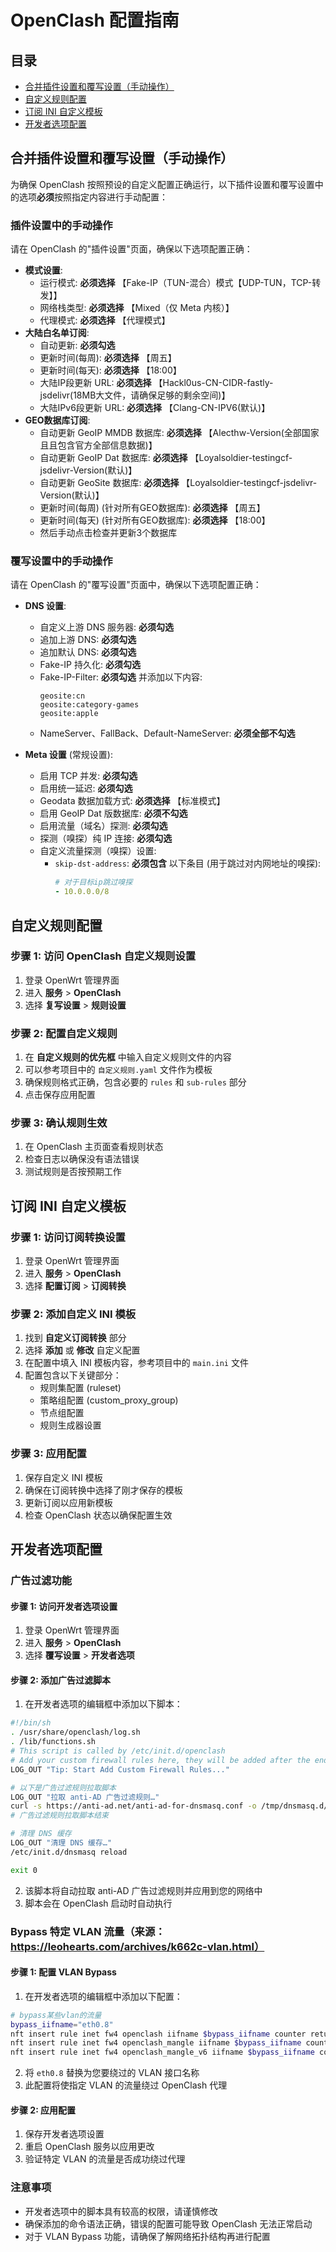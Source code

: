 # OpenClash 配置指南

## 目录
- [合并插件设置和覆写设置（手动操作）](#合并插件设置和覆写设置手动操作)
- [自定义规则配置](#自定义规则配置)
- [订阅 INI 自定义模板](#订阅-ini-自定义模板)
- [开发者选项配置](#开发者选项配置)

## 合并插件设置和覆写设置（手动操作）

为确保 OpenClash 按照预设的自定义配置正确运行，以下插件设置和覆写设置中的选项**必须**按照指定内容进行手动配置：

### 插件设置中的手动操作

请在 OpenClash 的"插件设置"页面，确保以下选项配置正确：

*   **模式设置**:
    *   运行模式: **必须选择** 【Fake-IP（TUN-混合）模式【UDP-TUN，TCP-转发】】
    *   网络栈类型: **必须选择** 【Mixed（仅 Meta 内核）】
    *   代理模式: **必须选择** 【代理模式】
*   **大陆白名单订阅**:
    *   自动更新: **必须勾选**
    *   更新时间(每周): **必须选择** 【周五】
    *   更新时间(每天): **必须选择** 【18:00】
    *   大陆IP段更新 URL: **必须选择** 【Hackl0us-CN-CIDR-fastly-jsdelivr(18MB大文件，请确保足够的剩余空间)】
    *   大陆IPv6段更新 URL: **必须选择** 【Clang-CN-IPV6(默认)】
*   **GEO数据库订阅**:
    *   自动更新 GeoIP MMDB 数据库: **必须选择** 【Alecthw-Version(全部国家且且包含官方全部信息数据)】
    *   自动更新 GeoIP Dat 数据库: **必须选择** 【Loyalsoldier-testingcf-jsdelivr-Version(默认)】
    *   自动更新 GeoSite 数据库: **必须选择** 【Loyalsoldier-testingcf-jsdelivr-Version(默认)】
    *   更新时间(每周) (针对所有GEO数据库): **必须选择** 【周五】
    *   更新时间(每天) (针对所有GEO数据库): **必须选择** 【18:00】
    *   然后手动点击检查并更新3个数据库

### 覆写设置中的手动操作

请在 OpenClash 的"覆写设置"页面中，确保以下选项配置正确：

*   **DNS 设置**:
    *   自定义上游 DNS 服务器: **必须勾选**
    *   追加上游 DNS: **必须勾选**
    *   追加默认 DNS: **必须勾选**
    *   Fake-IP 持久化: **必须勾选**
    *   Fake-IP-Filter: **必须勾选** 并添加以下内容:
        ```
        geosite:cn
        geosite:category-games
        geosite:apple
        ```
    *   NameServer、FallBack、Default-NameServer: **必须全部不勾选**

*   **Meta 设置** (常规设置):
    *   启用 TCP 并发: **必须勾选**
    *   启用统一延迟: **必须勾选**
    *   Geodata 数据加载方式: **必须选择** 【标准模式】
    *   启用 GeoIP Dat 版数据库: **必须不勾选**
    *   启用流量（域名）探测: **必须勾选**
    *   探测（嗅探）纯 IP 连接: **必须勾选**
    *   自定义流量探测（嗅探）设置:
        *   `skip-dst-address`: **必须包含** 以下条目 (用于跳过对内网地址的嗅探):
            ```yaml
            # 对于目标ip跳过嗅探
            - 10.0.0.0/8
            ```

## 自定义规则配置

### 步骤 1: 访问 OpenClash 自定义规则设置
1. 登录 OpenWrt 管理界面
2. 进入 **服务** > **OpenClash** 
3. 选择 **复写设置** > **规则设置**

### 步骤 2: 配置自定义规则
1. 在 **自定义规则的优先框** 中输入自定义规则文件的内容
2. 可以参考项目中的 `自定义规则.yaml` 文件作为模板
3. 确保规则格式正确，包含必要的 `rules` 和 `sub-rules` 部分
4. 点击保存应用配置

### 步骤 3: 确认规则生效
1. 在 OpenClash 主页面查看规则状态
2. 检查日志以确保没有语法错误
3. 测试规则是否按预期工作

## 订阅 INI 自定义模板

### 步骤 1: 访问订阅转换设置
1. 登录 OpenWrt 管理界面
2. 进入 **服务** > **OpenClash**
3. 选择 **配置订阅** > **订阅转换**

### 步骤 2: 添加自定义 INI 模板
1. 找到 **自定义订阅转换** 部分
2. 选择 **添加** 或 **修改** 自定义配置
3. 在配置中填入 INI 模板内容，参考项目中的 `main.ini` 文件
4. 配置包含以下关键部分：
   - 规则集配置 (ruleset)
   - 策略组配置 (custom_proxy_group)
   - 节点组配置
   - 规则生成器设置

### 步骤 3: 应用配置
1. 保存自定义 INI 模板
2. 确保在订阅转换中选择了刚才保存的模板
3. 更新订阅以应用新模板
4. 检查 OpenClash 状态以确保配置生效

## 开发者选项配置

### 广告过滤功能

#### 步骤 1: 访问开发者选项设置
1. 登录 OpenWrt 管理界面
2. 进入 **服务** > **OpenClash** 
3. 选择 **覆写设置** > **开发者选项**

#### 步骤 2: 添加广告过滤脚本
1. 在开发者选项的编辑框中添加以下脚本：
```bash
#!/bin/sh  
. /usr/share/openclash/log.sh  
. /lib/functions.sh  
# This script is called by /etc/init.d/openclash  
# Add your custom firewall rules here, they will be added after the end of the OpenClash iptables rules  
LOG_OUT "Tip: Start Add Custom Firewall Rules..."

# 以下是广告过滤规则拉取脚本  
LOG_OUT "拉取 anti-AD 广告过滤规则…"  
curl -s https://anti-ad.net/anti-ad-for-dnsmasq.conf -o /tmp/dnsmasq.d/anti-ad-for-dnsmasq.conf  
# 广告过滤规则拉取脚本结束

# 清理 DNS 缓存  
LOG_OUT "清理 DNS 缓存…"  
/etc/init.d/dnsmasq reload

exit 0
```

2. 该脚本将自动拉取 anti-AD 广告过滤规则并应用到您的网络中
3. 脚本会在 OpenClash 启动时自动执行

### Bypass 特定 VLAN 流量（来源：https://leohearts.com/archives/k662c-vlan.html）

#### 步骤 1: 配置 VLAN Bypass
1. 在开发者选项的编辑框中添加以下配置：
```bash
# bypass某些vlan的流量
bypass_iifname="eth0.8"
nft insert rule inet fw4 openclash iifname $bypass_iifname counter return
nft insert rule inet fw4 openclash_mangle iifname $bypass_iifname counter return
nft insert rule inet fw4 openclash_mangle_v6 iifname $bypass_iifname counter return
```

2. 将 `eth0.8` 替换为您要绕过的 VLAN 接口名称
3. 此配置将使指定 VLAN 的流量绕过 OpenClash 代理

#### 步骤 2: 应用配置
1. 保存开发者选项设置
2. 重启 OpenClash 服务以应用更改
3. 验证特定 VLAN 的流量是否成功绕过代理

### 注意事项
- 开发者选项中的脚本具有较高的权限，请谨慎修改
- 确保添加的命令语法正确，错误的配置可能导致 OpenClash 无法正常启动
- 对于 VLAN Bypass 功能，请确保了解网络拓扑结构再进行配置
